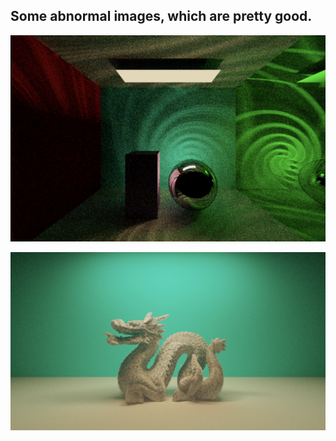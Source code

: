 ## Some abnormal images, which are pretty good.  

<p align="center">
  <img src="./cornell-box-1.jpg" alt=''>
</p>
<p align="center">
  <img src="./bvh-1.jpg" alt=''>
</p>
